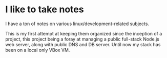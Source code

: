 # I like to take notes

I have a ton of notes on various linux/development-related subjects.

This is my first attempt at keeping them organized since the inception of a project,
this project being a foray at managing a public full-stack Node.js web server, along
with public DNS and DB server. Until now my stack has been on a local only VBox VM.
